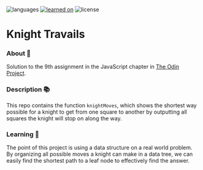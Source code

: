 ![languages](https://img.shields.io/badge/languages-ts-blue)
[![learned on](https://img.shields.io/badge/learned_on-the_odin_project-d19900)](https://www.theodinproject.com/lessons/javascript-knights-travails)
![license](https://img.shields.io/badge/license-MIT-green)

# Knight Travails

### About 📖

Solution to the 9th assignment in the JavaScript chapter in [The Odin Project](https://www.theodinproject.com/lessons/javascript-knights-travails).

### Description 📚

This repo contains the function `knightMoves`, which shows the shortest way possible for a knight to get from one square to another by outputting all squares the knight will stop on along the way.

### Learning 🌱

The point of this project is using a data structure on a real world problem. By organizing all possible moves a knight can make in a data tree, we can easily find the shortest path to a leaf node to effectively find the answer.
